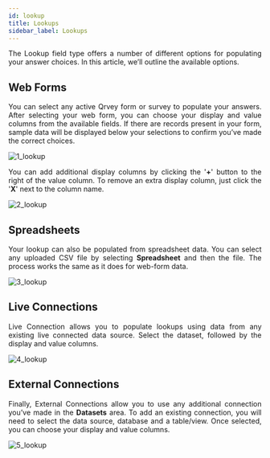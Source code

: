 ```yaml
---
id: lookup
title: Lookups
sidebar_label: Lookups
---
```

<div style="text-align: justify"> 

The Lookup field type offers a number of different options for populating your answer choices. In this article, we’ll outline the available options.

## Web Forms
You can select any active Qrvey form or survey to populate your answers. After selecting your web form, you can choose your display and value columns from the available fields. If there are records present in your form, sample data will be displayed below your selections to confirm you’ve made the correct choices.

![1_lookup](https://s3.amazonaws.com/cdn.qrvey.com/documentation_assets/ui-docs/web-forms/3.4.1.2_lookup/1_lookup.png#thumbnail)

You can add additional display columns by clicking the '**+**' button to the right of the value column. To remove an extra display column, just click the '**X**' next to the column name. 

![2_lookup](https://s3.amazonaws.com/cdn.qrvey.com/documentation_assets/ui-docs/web-forms/3.4.1.2_lookup/2_lookup.png#thumbnail)

## Spreadsheets
Your lookup can also be populated from spreadsheet data. You can select any uploaded CSV file by selecting **Spreadsheet** and then the file. The process works the same as it does for web-form data.

![3_lookup](https://s3.amazonaws.com/cdn.qrvey.com/documentation_assets/ui-docs/web-forms/3.4.1.2_lookup/3_lookup.png#thumbnail)

## Live Connections
Live Connection allows you to populate lookups using data from any existing live connected data source. Select the dataset, followed by the display and value columns.

![4_lookup](https://s3.amazonaws.com/cdn.qrvey.com/documentation_assets/ui-docs/web-forms/3.4.1.2_lookup/4_lookup.png#thumbnail)

## External Connections
Finally, External Connections allow you to use any additional connection you’ve made in the **Datasets** area. To add an existing connection, you will need to select the data source, database and a table/view. Once selected, you can choose your display and value columns. 

![5_lookup](https://s3.amazonaws.com/cdn.qrvey.com/documentation_assets/ui-docs/web-forms/3.4.1.2_lookup/5_lookup.png#thumbnail)